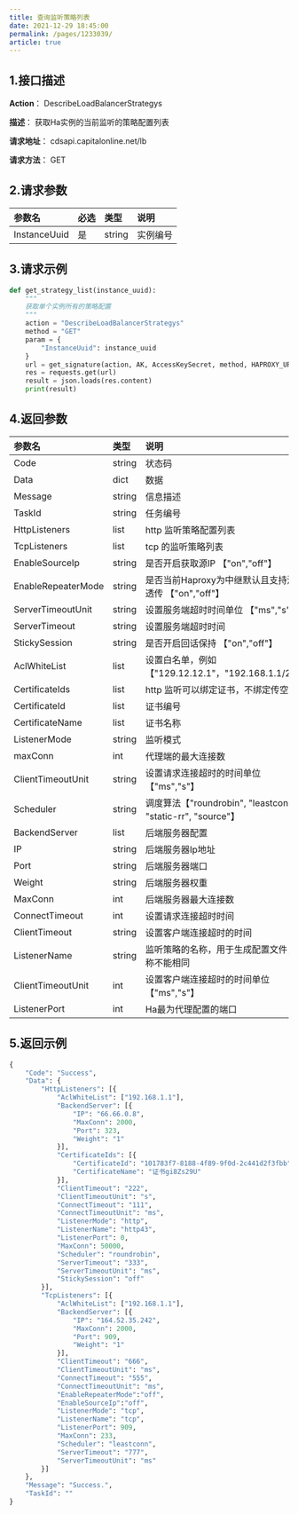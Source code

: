 ```yaml
---
title: 查询监听策略列表   
date: 2021-12-29 18:45:00
permalink: /pages/1233039/
article: true
---
```



## 1.接口描述

**Action**： DescribeLoadBalancerStrategys

**描述**： 获取Ha实例的当前监听的策略配置列表

**请求地址**： cdsapi.capitalonline.net/lb

**请求方法**： GET

## 2.请求参数

| 参数名       | 必选 | 类型   | 说明     |
| :----------- | :--- | :----- | :------- |
| InstanceUuid | 是   | string | 实例编号 |

## 3.请求示例

```python
def get_strategy_list(instance_uuid):
    """
    获取单个实例所有的策略配置
    """
    action = "DescribeLoadBalancerStrategys"
    method = "GET"
    param = {
        "InstanceUuid": instance_uuid
    }
    url = get_signature(action, AK, AccessKeySecret, method, HAPROXY_URL, param)
    res = requests.get(url)
    result = json.loads(res.content)
    print(result)
```

## 4.返回参数

| 参数名             | 类型   | 说明                                                         |
| :----------------- | :----- | :----------------------------------------------------------- |
| Code               | string | 状态码                                                       |
| Data               | dict   | 数据                                                         |
| Message            | string | 信息描述                                                     |
| TaskId             | string | 任务编号                                                     |
| HttpListeners      | list   | http 监听策略配置列表                                        |
| TcpListeners       | list   | tcp 的监听策略列表                                           |
| EnableSourceIp     | string | 是否开启获取源IP 【"on","off"】                              |
| EnableRepeaterMode | string | 是否当前Haproxy为中继默认且支持源IP透传 【"on","off"】       |
| ServerTimeoutUnit  | string | 设置服务端超时时间单位 【"ms","s"】                          |
| ServerTimeout      | string | 设置服务端超时时间                                           |
| StickySession      | string | 是否开启回话保持 【"on","off"】                              |
| AclWhiteList       | list   | 设置白名单，例如【"129.12.12.1"，"192.168.1.1/20"】          |
| CertificateIds     | list   | http 监听可以绑定证书，不绑定传空列表                        |
| CertificateId      | list   | 证书编号                                                     |
| CertificateName    | list   | 证书名称                                                     |
| ListenerMode       | string | 监听模式                                                     |
| maxConn            | int    | 代理端的最大连接数                                           |
| ClientTimeoutUnit  | string | 设置请求连接超时的时间单位【"ms","s"】                       |
| Scheduler          | string | 调度算法【"roundrobin", "leastconn", "static-rr", "source"】 |
| BackendServer      | list   | 后端服务器配置                                               |
| IP                 | string | 后端服务器Ip地址                                             |
| Port               | string | 后端服务器端口                                               |
| Weight             | string | 后端服务器权重                                               |
| MaxConn            | int    | 后端服务器最大连接数                                         |
| ConnectTimeout     | int    | 设置请求连接超时时间                                         |
| ClientTimeout      | string | 设置客户端连接超时的时间                                     |
| ListenerName       | string | 监听策略的名称，用于生成配置文件，名称不能相同               |
| ClientTimeoutUnit  | int    | 设置客户端连接超时的时间单位【"ms","s"】                     |
| ListenerPort       | int    | Ha最为代理配置的端口                                         |

## 5.返回示例

```python
{
    "Code": "Success",
    "Data": {
        "HttpListeners": [{
            "AclWhiteList": ["192.168.1.1"],
            "BackendServer": [{
                "IP": "66.66.0.8",
                "MaxConn": 2000,
                "Port": 323,
                "Weight": "1"
            }],
            "CertificateIds": [{
                "CertificateId": "101783f7-8188-4f89-9f0d-2c441d2f3fbb",
                "CertificateName": "证书gi8Zs29U"
            }],
            "ClientTimeout": "222",
            "ClientTimeoutUnit": "s",
            "ConnectTimeout": "111",
            "ConnectTimeoutUnit": "ms",
            "ListenerMode": "http",
            "ListenerName": "http43",
            "ListenerPort": 0,
            "MaxConn": 50000,
            "Scheduler": "roundrobin",
            "ServerTimeout": "333",
            "ServerTimeoutUnit": "ms",
            "StickySession": "off"
        }],
        "TcpListeners": [{
            "AclWhiteList": ["192.168.1.1"],
            "BackendServer": [{
                "IP": "164.52.35.242",
                "MaxConn": 2000,
                "Port": 909,
                "Weight": "1"
            }],
            "ClientTimeout": "666",
            "ClientTimeoutUnit": "ms",
            "ConnectTimeout": "555",
            "ConnectTimeoutUnit": "ms",
            "EnableRepeaterMode":"off",
            "EnableSourceIp":"off",
            "ListenerMode": "tcp",
            "ListenerName": "tcp",
            "ListenerPort": 909,
            "MaxConn": 233,
            "Scheduler": "leastconn",
            "ServerTimeout": "777",
            "ServerTimeoutUnit": "ms"
        }]
    },
    "Message": "Success.",
    "TaskId": ""
}
```


